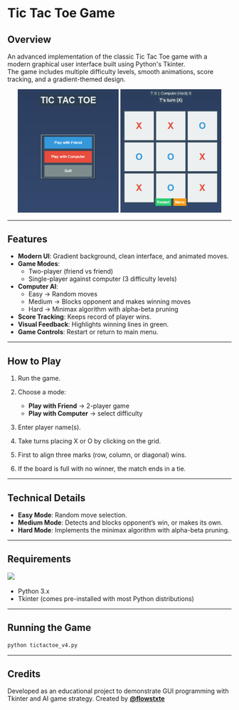 # Tic Tac Toe Game

## Overview
An advanced implementation of the classic Tic Tac Toe game with a modern graphical user interface built using Python's Tkinter.  
The game includes multiple difficulty levels, smooth animations, score tracking, and a gradient-themed design.

<p align="center">
  <img src="https://raw.githubusercontent.com/flowstxte/Project-TicTacToe/refs/heads/main/ss1.png" width="45%" />
  <img src="https://raw.githubusercontent.com/flowstxte/Project-TicTacToe/refs/heads/main/ss2.png" width="45%" />
</p>

---

## Features
- **Modern UI**: Gradient background, clean interface, and animated moves.  
- **Game Modes**:  
  - Two-player (friend vs friend)  
  - Single-player against computer (3 difficulty levels)  
- **Computer AI**:  
  - Easy → Random moves  
  - Medium → Blocks opponent and makes winning moves  
  - Hard → Minimax algorithm with alpha-beta pruning  
- **Score Tracking**: Keeps record of player wins.  
- **Visual Feedback**: Highlights winning lines in green.  
- **Game Controls**: Restart or return to main menu.  

---

## How to Play
1. Run the game.
2. Choose a mode:

   * **Play with Friend** → 2-player game
   * **Play with Computer** → select difficulty
3. Enter player name(s).
4. Take turns placing X or O by clicking on the grid.
5. First to align three marks (row, column, or diagonal) wins.
6. If the board is full with no winner, the match ends in a tie.

---

## Technical Details

* **Easy Mode**: Random move selection.
* **Medium Mode**: Detects and blocks opponent’s win, or makes its own.
* **Hard Mode**: Implements the minimax algorithm with alpha-beta pruning.

---

## Requirements
<p>
  <img src="https://skillicons.dev/icons?i=python" />  
</p>

* Python 3.x
* Tkinter (comes pre-installed with most Python distributions)

---

## Running the Game

```sh
python tictactoe_v4.py
```

---

## Credits

Developed as an educational project to demonstrate GUI programming with Tkinter and AI game strategy.
Created by **[@flowstxte](https://github.com/flowstxte)**
